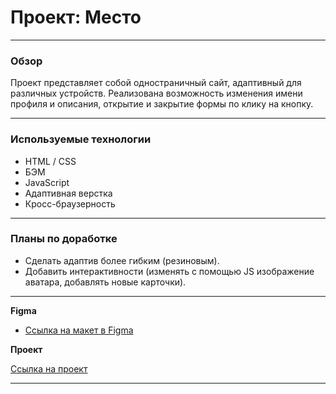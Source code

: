 # Проект: Место

---

### Обзор

Проект представляет собой одностраничный сайт, адаптивный для различных устройств. Реализована возможность изменения имени профиля и описания, открытие и закрытие формы по клику на кнопку.

---

### Используемые технологии

* HTML / CSS
* БЭМ
* JavaScript
* Адаптивная верстка
* Кросс-браузерность

---

### Планы по доработке

* Сделать адаптив более гибким (резиновым).
* Добавить интерактивности (изменять с помощью JS изображение аватара, добавлять новые карточки).

---

**Figma**

* [Ссылка на макет в Figma](https://www.figma.com/file/2cn9N9jSkmxD84oJik7xL7/JavaScript.-Sprint-4?node-id=0%3A1)

**Проект**

[Ссылка на проект](https://fgeorgy.github.io/mesto/)

---